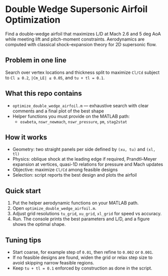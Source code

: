 # Double Wedge Supersonic Airfoil Optimization

Find a double-wedge airfoil that maximizes L/D at Mach 2.6 and 5 deg AoA while meeting lift and pitch-moment constraints. Aerodynamics are computed with classical shock–expansion theory for 2D supersonic flow.

## Problem in one line
Search over vertex locations and thickness split to maximize `Cl/Cd` subject to `Cl ≥ 0.2`, `|Cm_LE| ≤ 0.05`, and `tu + tl = 0.1`.

## What this repo contains
- `optimize_double_wedge_airfoil.m` — exhaustive search with clear comments and a final plot of the best shape
- Helper functions you must provide on the MATLAB path:
  - `oswbeta`, `nswr_newmach`, `nswr_pressure`, `pm`, `stag2stat`

## How it works
- Geometry: two straight panels per side defined by `(xu, tu)` and `(xl, tl)`
- Physics: oblique shock at the leading edge if required, Prandtl–Meyer expansion at vertices, quasi-1D relations for pressure and Mach updates
- Objective: maximize `Cl/Cd` among feasible designs
- Selection: script reports the best design and plots the airfoil

## Quick start
1. Put the helper aerodynamic functions on your MATLAB path.
2. Open `optimize_double_wedge_airfoil.m`.
3. Adjust grid resolutions `tu_grid`, `xu_grid`, `xl_grid` for speed vs accuracy.
4. Run. The console prints the best parameters and L/D, and a figure shows the optimal shape.

## Tuning tips
- Start coarse, for example step of `0.01`, then refine to `0.002` or `0.001`.
- If no feasible designs are found, widen the grid or relax step size to avoid skipping narrow feasible regions.
- Keep `tu + tl = 0.1` enforced by construction as done in the script.

